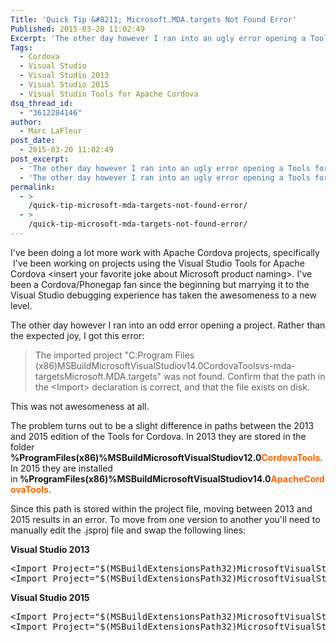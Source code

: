 ```yaml
---
Title: 'Quick Tip &#8211; Microsoft.MDA.targets Not Found Error'
Published: 2015-03-20 11:02:49
Excerpt: 'The other day however I ran into an ugly error opening a Tools for Apache Cordova project:  "The imported project C:\Program Files (x86)\MSBuild\Microsoft\VisualStudio\v14.0\CordovaTools\vs-mda-targets\Microsoft.MDA.targets was not found". Here is the workaround for this error. '
Tags:
  - Cordova
  - Visual Studio
  - Visual Studio 2013
  - Visual Studio 2015
  - Visual Studio Tools for Apache Cordova
dsq_thread_id:
  - "3612284146"
author:
  - Marc LaFleur
post_date:
  - 2015-03-20 11:02:49
post_excerpt:
  - 'The other day however I ran into an ugly error opening a Tools for Apache Cordova project:  "The imported project C:Program Files (x86)MSBuildMicrosoftVisualStudiov14.0CordovaToolsvs-mda-targetsMicrosoft.MDA.targets was not found". Here is the workaround for this error. '
  - 'The other day however I ran into an ugly error opening a Tools for Apache Cordova project:  "The imported project C:Program Files (x86)MSBuildMicrosoftVisualStudiov14.0CordovaToolsvs-mda-targetsMicrosoft.MDA.targets was not found". Here is the workaround for this error. '
permalink:
  - >
    /quick-tip-microsoft-mda-targets-not-found-error/
  - >
    /quick-tip-microsoft-mda-targets-not-found-error/
---
```

I've been doing a lot more work with Apache Cordova projects, specifically  I've been working on projects using the Visual Studio Tools for Apache Cordova &lt;insert your favorite joke about Microsoft product naming&gt;. I've been a Cordova/Phonegap fan since the beginning but marrying it to the Visual Studio debugging experience has taken the awesomeness to a new level.

The other day however I ran into an odd error opening a project. Rather than the expected joy, I got this error:
<blockquote>The imported project "C:Program Files (x86)MSBuildMicrosoftVisualStudiov14.0CordovaToolsvs-mda-targetsMicrosoft.MDA.targets" was not found. Confirm that the path in the &lt;Import&gt; declaration is correct, and that the file exists on disk.</blockquote>
This was not awesomeness at all.

The problem turns out to be a slight difference in paths between the 2013 and 2015 edition of the Tools for Cordova. In 2013 they are stored in the folder <strong>%ProgramFiles(x86)%MSBuildMicrosoftVisualStudiov12.0<span style="color: #ff6600;">CordovaTools</span></strong>. In 2015 they are installed in<strong> %ProgramFiles(x86)%MSBuildMicrosoftVisualStudiov14.0<span style="color: #ff6600;">ApacheCordovaTools</span></strong>.

Since this path is stored within the project file, moving between 2013 and 2015 results in an error. To move from one version to another you'll need to manually edit the .jsproj file and swap the following lines:

<strong>Visual Studio 2013</strong>
<pre>&lt;Import Project="$(MSBuildExtensionsPath32)MicrosoftVisualStudiov$(VisualStudioVersion)CordovaToolsvs-mda-targetsMicrosoft.MDA.targets" /&gt;
&lt;Import Project="$(MSBuildExtensionsPath32)MicrosoftVisualStudiov$(VisualStudioVersion)CordovaToolsvs-mda-targetsMicrosoft.TypeScript.MDA.targets" /&gt;</pre>
<div class="line"><strong>Visual Studio 2015</strong></div>
<pre>&lt;Import Project="$(MSBuildExtensionsPath32)MicrosoftVisualStudiov$(VisualStudioVersion)ApacheCordovaToolsvs-mda-targetsMicrosoft.MDA.targets" /&gt;
&lt;Import Project="$(MSBuildExtensionsPath32)MicrosoftVisualStudiov$(VisualStudioVersion)ApacheCordovaToolsvs-mda-targetsMicrosoft.TypeScript.MDA.targets" /&gt;</pre>